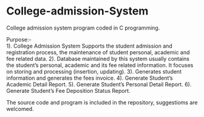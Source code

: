 # College-admission-System
College admission system program coded in C programming.

Purpose:-  
1). College Admission System Supports the student admission and registration process, the maintenance of student personal, academic and fee related data. 
2). Database maintained by this system usually contains the student’s personal, academic and its fee related information. It focuses on storing and processing (insertion, updating).
3). Generates student information and generates the fees invoice.
 4). Generate Student’s Academic Detail Report.
 5). Generate Student’s Personal Detail Report.
 6). Generate Student’s Fee Deposition Status Report. 


The source code and program is included in the repository, suggestioms are welcomed.
